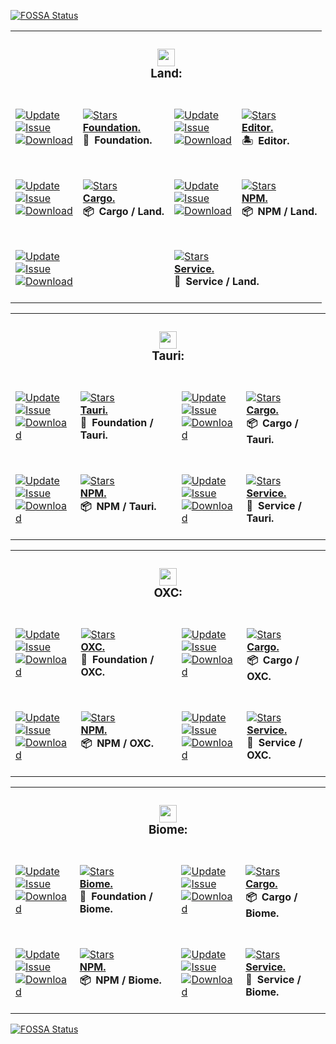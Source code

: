 <a href="https://app.fossa.com/projects/git%2Bgithub.com%2FCodeEditorLand%2FFoundation?ref=badge_small"><img alt="FOSSA Status" src="https://app.fossa.com/api/projects/git%2Bgithub.com%2FCodeEditorLand%2FFoundation.svg?type=small"></a><table><tr><td colspan=4><h3 align=center><picture><source media="(prefers-color-scheme: dark)" srcset=https://nikolahristov.tech/Dark/Image/GitHub/Land.svg><source media="(prefers-color-scheme: light)" srcset=https://nikolahristov.tech/Image/GitHub/Land.svg><img alt="" src=https://nikolahristov.tech/Image/GitHub/Land.svg width=28></picture><br>Land:<br></h3></td></tr><tr><td colspan=1 valign=top><br><a href=HTTPS://GitHub.Com/CodeEditorLand/Foundation target=_blank><picture><source media="(prefers-color-scheme: dark)" srcset="https://img.shields.io/github/last-commit/CodeEditorLand/Foundation?label=Update&color=black&labelColor=black&logoColor=white&logoWidth=0"><source media="(prefers-color-scheme: light)" srcset="https://img.shields.io/github/last-commit/CodeEditorLand/Foundation?label=Update&color=white&labelColor=white&logoColor=black&logoWidth=0"><img alt=Update src="https://img.shields.io/github/last-commit/CodeEditorLand/Foundation?label=Update&color=black&labelColor=black&logoColor=white&logoWidth=0" title=Update></picture></a><br><a href=HTTPS://GitHub.Com/CodeEditorLand/Foundation target=_blank><picture><source media="(prefers-color-scheme: dark)" srcset="https://img.shields.io/github/issues/CodeEditorLand/Foundation?label=Issue&color=black&labelColor=black&logoColor=white&logoWidth=0"><source media="(prefers-color-scheme: light)" srcset="https://img.shields.io/github/issues/CodeEditorLand/Foundation?label=Issue&color=white&labelColor=white&logoColor=black&logoWidth=0"><img alt=Issue src="https://img.shields.io/github/issues/CodeEditorLand/Foundation?label=Issue&color=black&labelColor=black&logoColor=white&logoWidth=0" title=Issue></picture></a><br><a href=HTTPS://GitHub.Com/CodeEditorLand/Foundation target=_blank><picture><source media="(prefers-color-scheme: dark)" srcset="https://img.shields.io/github/downloads/CodeEditorLand/Foundation/total?label=Download&color=black&labelColor=black&logoColor=white&logoWidth=0"><source media="(prefers-color-scheme: light)" srcset="https://img.shields.io/github/downloads/CodeEditorLand/Foundation/total?label=Download&color=white&labelColor=white&logoColor=black&logoWidth=0"><img alt=Download src="https://img.shields.io/github/downloads/CodeEditorLand/Foundation/total?label=Download&color=black&labelColor=black&logoColor=white&logoWidth=0" title=Download></picture></a><br><br></td><td colspan=1 valign=top><br><a href=https://github.com/CodeEditorLand/Foundation target=_blank><picture><source media="(prefers-color-scheme: dark)" srcset="https://img.shields.io/github/stars/CodeEditorLand/Foundation?label=stars&logo=github&color=black&labelColor=black&logoColor=white&logoWidth=0&logoColor=black"><source media="(prefers-color-scheme: light)" srcset="https://img.shields.io/github/stars/CodeEditorLand/Foundation?label=stars&logo=github&color=white&labelColor=white&logoColor=black&logoWidth=0&logoColor=black"><img alt=Stars src="https://img.shields.io/github/stars/CodeEditorLand/Foundation?label=stars&logo=github&color=black&labelColor=black&logoColor=white&logoWidth=0&logoColor=black"></picture></a><br><a href=https://github.com/CodeEditorLand/Foundation target=_blank><b>Foundation.</b></a><br><b>🌌 Foundation.<br/></b><br></td><td colspan=1 valign=top><br><a href=HTTPS://GitHub.Com/CodeEditorLand/Editor target=_blank><picture><source media="(prefers-color-scheme: dark)" srcset="https://img.shields.io/github/last-commit/CodeEditorLand/Editor?label=Update&color=black&labelColor=black&logoColor=white&logoWidth=0"><source media="(prefers-color-scheme: light)" srcset="https://img.shields.io/github/last-commit/CodeEditorLand/Editor?label=Update&color=white&labelColor=white&logoColor=black&logoWidth=0"><img alt=Update src="https://img.shields.io/github/last-commit/CodeEditorLand/Editor?label=Update&color=black&labelColor=black&logoColor=white&logoWidth=0" title=Update></picture></a><br><a href=HTTPS://GitHub.Com/CodeEditorLand/Editor target=_blank><picture><source media="(prefers-color-scheme: dark)" srcset="https://img.shields.io/github/issues/CodeEditorLand/Editor?label=Issue&color=black&labelColor=black&logoColor=white&logoWidth=0"><source media="(prefers-color-scheme: light)" srcset="https://img.shields.io/github/issues/CodeEditorLand/Editor?label=Issue&color=white&labelColor=white&logoColor=black&logoWidth=0"><img alt=Issue src="https://img.shields.io/github/issues/CodeEditorLand/Editor?label=Issue&color=black&labelColor=black&logoColor=white&logoWidth=0" title=Issue></picture></a><br><a href=HTTPS://GitHub.Com/CodeEditorLand/Editor target=_blank><picture><source media="(prefers-color-scheme: dark)" srcset="https://img.shields.io/github/downloads/CodeEditorLand/Editor/total?label=Download&color=black&labelColor=black&logoColor=white&logoWidth=0"><source media="(prefers-color-scheme: light)" srcset="https://img.shields.io/github/downloads/CodeEditorLand/Editor/total?label=Download&color=white&labelColor=white&logoColor=black&logoWidth=0"><img alt=Download src="https://img.shields.io/github/downloads/CodeEditorLand/Editor/total?label=Download&color=black&labelColor=black&logoColor=white&logoWidth=0" title=Download></picture></a><br><br></td><td colspan=1 valign=top><br><a href=https://github.com/CodeEditorLand/Editor target=_blank><picture><source media="(prefers-color-scheme: dark)" srcset="https://img.shields.io/github/stars/CodeEditorLand/Editor?label=stars&logo=github&color=black&labelColor=black&logoColor=white&logoWidth=0&logoColor=black"><source media="(prefers-color-scheme: light)" srcset="https://img.shields.io/github/stars/CodeEditorLand/Editor?label=stars&logo=github&color=white&labelColor=white&logoColor=black&logoWidth=0&logoColor=black"><img alt=Stars src="https://img.shields.io/github/stars/CodeEditorLand/Editor?label=stars&logo=github&color=black&labelColor=black&logoColor=white&logoWidth=0&logoColor=black"></picture></a><br><a href=https://github.com/CodeEditorLand/Editor target=_blank><b>Editor.</b></a><br><b>🏝️ Editor.<br/></b><br></td></tr><tr><td colspan=1 valign=top><br><a href=HTTPS://GitHub.Com/CodeEditorLand/FoundationLandCargo target=_blank><picture><source media="(prefers-color-scheme: dark)" srcset="https://img.shields.io/github/last-commit/CodeEditorLand/FoundationLandCargo?label=Update&color=black&labelColor=black&logoColor=white&logoWidth=0"><source media="(prefers-color-scheme: light)" srcset="https://img.shields.io/github/last-commit/CodeEditorLand/FoundationLandCargo?label=Update&color=white&labelColor=white&logoColor=black&logoWidth=0"><img alt=Update src="https://img.shields.io/github/last-commit/CodeEditorLand/FoundationLandCargo?label=Update&color=black&labelColor=black&logoColor=white&logoWidth=0" title=Update></picture></a><br><a href=HTTPS://GitHub.Com/CodeEditorLand/FoundationLandCargo target=_blank><picture><source media="(prefers-color-scheme: dark)" srcset="https://img.shields.io/github/issues/CodeEditorLand/FoundationLandCargo?label=Issue&color=black&labelColor=black&logoColor=white&logoWidth=0"><source media="(prefers-color-scheme: light)" srcset="https://img.shields.io/github/issues/CodeEditorLand/FoundationLandCargo?label=Issue&color=white&labelColor=white&logoColor=black&logoWidth=0"><img alt=Issue src="https://img.shields.io/github/issues/CodeEditorLand/FoundationLandCargo?label=Issue&color=black&labelColor=black&logoColor=white&logoWidth=0" title=Issue></picture></a><br><a href=HTTPS://GitHub.Com/CodeEditorLand/FoundationLandCargo target=_blank><picture><source media="(prefers-color-scheme: dark)" srcset="https://img.shields.io/github/downloads/CodeEditorLand/FoundationLandCargo/total?label=Download&color=black&labelColor=black&logoColor=white&logoWidth=0"><source media="(prefers-color-scheme: light)" srcset="https://img.shields.io/github/downloads/CodeEditorLand/FoundationLandCargo/total?label=Download&color=white&labelColor=white&logoColor=black&logoWidth=0"><img alt=Download src="https://img.shields.io/github/downloads/CodeEditorLand/FoundationLandCargo/total?label=Download&color=black&labelColor=black&logoColor=white&logoWidth=0" title=Download></picture></a><br><br></td><td colspan=1 valign=top><br><a href=https://github.com/CodeEditorLand/FoundationLandCargo target=_blank><picture><source media="(prefers-color-scheme: dark)" srcset="https://img.shields.io/github/stars/CodeEditorLand/FoundationLandCargo?label=stars&logo=github&color=black&labelColor=black&logoColor=white&logoWidth=0&logoColor=black"><source media="(prefers-color-scheme: light)" srcset="https://img.shields.io/github/stars/CodeEditorLand/FoundationLandCargo?label=stars&logo=github&color=white&labelColor=white&logoColor=black&logoWidth=0&logoColor=black"><img alt=Stars src="https://img.shields.io/github/stars/CodeEditorLand/FoundationLandCargo?label=stars&logo=github&color=black&labelColor=black&logoColor=white&logoWidth=0&logoColor=black"></picture></a><br><a href=https://github.com/CodeEditorLand/FoundationLandCargo target=_blank><b>Cargo.</b></a><br><b>📦 Cargo / Land.<br/></b><br></td><td colspan=1 valign=top><br><a href=HTTPS://GitHub.Com/CodeEditorLand/FoundationLandNPM target=_blank><picture><source media="(prefers-color-scheme: dark)" srcset="https://img.shields.io/github/last-commit/CodeEditorLand/FoundationLandNPM?label=Update&color=black&labelColor=black&logoColor=white&logoWidth=0"><source media="(prefers-color-scheme: light)" srcset="https://img.shields.io/github/last-commit/CodeEditorLand/FoundationLandNPM?label=Update&color=white&labelColor=white&logoColor=black&logoWidth=0"><img alt=Update src="https://img.shields.io/github/last-commit/CodeEditorLand/FoundationLandNPM?label=Update&color=black&labelColor=black&logoColor=white&logoWidth=0" title=Update></picture></a><br><a href=HTTPS://GitHub.Com/CodeEditorLand/FoundationLandNPM target=_blank><picture><source media="(prefers-color-scheme: dark)" srcset="https://img.shields.io/github/issues/CodeEditorLand/FoundationLandNPM?label=Issue&color=black&labelColor=black&logoColor=white&logoWidth=0"><source media="(prefers-color-scheme: light)" srcset="https://img.shields.io/github/issues/CodeEditorLand/FoundationLandNPM?label=Issue&color=white&labelColor=white&logoColor=black&logoWidth=0"><img alt=Issue src="https://img.shields.io/github/issues/CodeEditorLand/FoundationLandNPM?label=Issue&color=black&labelColor=black&logoColor=white&logoWidth=0" title=Issue></picture></a><br><a href=HTTPS://GitHub.Com/CodeEditorLand/FoundationLandNPM target=_blank><picture><source media="(prefers-color-scheme: dark)" srcset="https://img.shields.io/github/downloads/CodeEditorLand/FoundationLandNPM/total?label=Download&color=black&labelColor=black&logoColor=white&logoWidth=0"><source media="(prefers-color-scheme: light)" srcset="https://img.shields.io/github/downloads/CodeEditorLand/FoundationLandNPM/total?label=Download&color=white&labelColor=white&logoColor=black&logoWidth=0"><img alt=Download src="https://img.shields.io/github/downloads/CodeEditorLand/FoundationLandNPM/total?label=Download&color=black&labelColor=black&logoColor=white&logoWidth=0" title=Download></picture></a><br><br></td><td colspan=1 valign=top><br><a href=https://github.com/CodeEditorLand/FoundationLandNPM target=_blank><picture><source media="(prefers-color-scheme: dark)" srcset="https://img.shields.io/github/stars/CodeEditorLand/FoundationLandNPM?label=stars&logo=github&color=black&labelColor=black&logoColor=white&logoWidth=0&logoColor=black"><source media="(prefers-color-scheme: light)" srcset="https://img.shields.io/github/stars/CodeEditorLand/FoundationLandNPM?label=stars&logo=github&color=white&labelColor=white&logoColor=black&logoWidth=0&logoColor=black"><img alt=Stars src="https://img.shields.io/github/stars/CodeEditorLand/FoundationLandNPM?label=stars&logo=github&color=black&labelColor=black&logoColor=white&logoWidth=0&logoColor=black"></picture></a><br><a href=https://github.com/CodeEditorLand/FoundationLandNPM target=_blank><b>NPM.</b></a><br><b>📦 NPM / Land.<br/></b><br></td></tr><tr><td colspan=2 valign=top><br><a href=HTTPS://GitHub.Com/CodeEditorLand/FoundationLandService target=_blank><picture><source media="(prefers-color-scheme: dark)" srcset="https://img.shields.io/github/last-commit/CodeEditorLand/FoundationLandService?label=Update&color=black&labelColor=black&logoColor=white&logoWidth=0"><source media="(prefers-color-scheme: light)" srcset="https://img.shields.io/github/last-commit/CodeEditorLand/FoundationLandService?label=Update&color=white&labelColor=white&logoColor=black&logoWidth=0"><img alt=Update src="https://img.shields.io/github/last-commit/CodeEditorLand/FoundationLandService?label=Update&color=black&labelColor=black&logoColor=white&logoWidth=0" title=Update></picture></a><br><a href=HTTPS://GitHub.Com/CodeEditorLand/FoundationLandService target=_blank><picture><source media="(prefers-color-scheme: dark)" srcset="https://img.shields.io/github/issues/CodeEditorLand/FoundationLandService?label=Issue&color=black&labelColor=black&logoColor=white&logoWidth=0"><source media="(prefers-color-scheme: light)" srcset="https://img.shields.io/github/issues/CodeEditorLand/FoundationLandService?label=Issue&color=white&labelColor=white&logoColor=black&logoWidth=0"><img alt=Issue src="https://img.shields.io/github/issues/CodeEditorLand/FoundationLandService?label=Issue&color=black&labelColor=black&logoColor=white&logoWidth=0" title=Issue></picture></a><br><a href=HTTPS://GitHub.Com/CodeEditorLand/FoundationLandService target=_blank><picture><source media="(prefers-color-scheme: dark)" srcset="https://img.shields.io/github/downloads/CodeEditorLand/FoundationLandService/total?label=Download&color=black&labelColor=black&logoColor=white&logoWidth=0"><source media="(prefers-color-scheme: light)" srcset="https://img.shields.io/github/downloads/CodeEditorLand/FoundationLandService/total?label=Download&color=white&labelColor=white&logoColor=black&logoWidth=0"><img alt=Download src="https://img.shields.io/github/downloads/CodeEditorLand/FoundationLandService/total?label=Download&color=black&labelColor=black&logoColor=white&logoWidth=0" title=Download></picture></a><br><br></td><td colspan=2 valign=top><br><a href=https://github.com/CodeEditorLand/FoundationLandService target=_blank><picture><source media="(prefers-color-scheme: dark)" srcset="https://img.shields.io/github/stars/CodeEditorLand/FoundationLandService?label=stars&logo=github&color=black&labelColor=black&logoColor=white&logoWidth=0&logoColor=black"><source media="(prefers-color-scheme: light)" srcset="https://img.shields.io/github/stars/CodeEditorLand/FoundationLandService?label=stars&logo=github&color=white&labelColor=white&logoColor=black&logoWidth=0&logoColor=black"><img alt=Stars src="https://img.shields.io/github/stars/CodeEditorLand/FoundationLandService?label=stars&logo=github&color=black&labelColor=black&logoColor=white&logoWidth=0&logoColor=black"></picture></a><br><a href=https://github.com/CodeEditorLand/FoundationLandService target=_blank><b>Service.</b></a><br><b>🔩 Service / Land.<br/></b><br></td></tr></table><table><tr><td colspan=4><h3 align=center><picture><source media="(prefers-color-scheme: dark)" srcset=https://nikolahristov.tech/Glyph/Image/GitHub/Tauri.svg><source media="(prefers-color-scheme: light)" srcset=https://nikolahristov.tech/Glyph/Image/GitHub/Tauri.svg><img alt="" src=https://nikolahristov.tech/Glyph/Image/GitHub/Tauri.svg width=28></picture><br>Tauri:<br></h3></td></tr><tr><td colspan=1 valign=top><br><a href=HTTPS://GitHub.Com/CodeEditorLand/FoundationTauri target=_blank><picture><source media="(prefers-color-scheme: dark)" srcset="https://img.shields.io/github/last-commit/CodeEditorLand/FoundationTauri?label=Update&color=black&labelColor=black&logoColor=white&logoWidth=0"><source media="(prefers-color-scheme: light)" srcset="https://img.shields.io/github/last-commit/CodeEditorLand/FoundationTauri?label=Update&color=white&labelColor=white&logoColor=black&logoWidth=0"><img alt=Update src="https://img.shields.io/github/last-commit/CodeEditorLand/FoundationTauri?label=Update&color=black&labelColor=black&logoColor=white&logoWidth=0" title=Update></picture></a><br><a href=HTTPS://GitHub.Com/CodeEditorLand/FoundationTauri target=_blank><picture><source media="(prefers-color-scheme: dark)" srcset="https://img.shields.io/github/issues/CodeEditorLand/FoundationTauri?label=Issue&color=black&labelColor=black&logoColor=white&logoWidth=0"><source media="(prefers-color-scheme: light)" srcset="https://img.shields.io/github/issues/CodeEditorLand/FoundationTauri?label=Issue&color=white&labelColor=white&logoColor=black&logoWidth=0"><img alt=Issue src="https://img.shields.io/github/issues/CodeEditorLand/FoundationTauri?label=Issue&color=black&labelColor=black&logoColor=white&logoWidth=0" title=Issue></picture></a><br><a href=HTTPS://GitHub.Com/CodeEditorLand/FoundationTauri target=_blank><picture><source media="(prefers-color-scheme: dark)" srcset="https://img.shields.io/github/downloads/CodeEditorLand/FoundationTauri/total?label=Download&color=black&labelColor=black&logoColor=white&logoWidth=0"><source media="(prefers-color-scheme: light)" srcset="https://img.shields.io/github/downloads/CodeEditorLand/FoundationTauri/total?label=Download&color=white&labelColor=white&logoColor=black&logoWidth=0"><img alt=Download src="https://img.shields.io/github/downloads/CodeEditorLand/FoundationTauri/total?label=Download&color=black&labelColor=black&logoColor=white&logoWidth=0" title=Download></picture></a><br><br></td><td colspan=1 valign=top><br><a href=https://github.com/CodeEditorLand/FoundationTauri target=_blank><picture><source media="(prefers-color-scheme: dark)" srcset="https://img.shields.io/github/stars/CodeEditorLand/FoundationTauri?label=stars&logo=github&color=black&labelColor=black&logoColor=white&logoWidth=0&logoColor=black"><source media="(prefers-color-scheme: light)" srcset="https://img.shields.io/github/stars/CodeEditorLand/FoundationTauri?label=stars&logo=github&color=white&labelColor=white&logoColor=black&logoWidth=0&logoColor=black"><img alt=Stars src="https://img.shields.io/github/stars/CodeEditorLand/FoundationTauri?label=stars&logo=github&color=black&labelColor=black&logoColor=white&logoWidth=0&logoColor=black"></picture></a><br><a href=https://github.com/CodeEditorLand/FoundationTauri target=_blank><b>Tauri.</b></a><br><b>🌌 Foundation / Tauri.<br/></b><br></td><td colspan=1 valign=top><br><a href=HTTPS://GitHub.Com/CodeEditorLand/FoundationTauriCargo target=_blank><picture><source media="(prefers-color-scheme: dark)" srcset="https://img.shields.io/github/last-commit/CodeEditorLand/FoundationTauriCargo?label=Update&color=black&labelColor=black&logoColor=white&logoWidth=0"><source media="(prefers-color-scheme: light)" srcset="https://img.shields.io/github/last-commit/CodeEditorLand/FoundationTauriCargo?label=Update&color=white&labelColor=white&logoColor=black&logoWidth=0"><img alt=Update src="https://img.shields.io/github/last-commit/CodeEditorLand/FoundationTauriCargo?label=Update&color=black&labelColor=black&logoColor=white&logoWidth=0" title=Update></picture></a><br><a href=HTTPS://GitHub.Com/CodeEditorLand/FoundationTauriCargo target=_blank><picture><source media="(prefers-color-scheme: dark)" srcset="https://img.shields.io/github/issues/CodeEditorLand/FoundationTauriCargo?label=Issue&color=black&labelColor=black&logoColor=white&logoWidth=0"><source media="(prefers-color-scheme: light)" srcset="https://img.shields.io/github/issues/CodeEditorLand/FoundationTauriCargo?label=Issue&color=white&labelColor=white&logoColor=black&logoWidth=0"><img alt=Issue src="https://img.shields.io/github/issues/CodeEditorLand/FoundationTauriCargo?label=Issue&color=black&labelColor=black&logoColor=white&logoWidth=0" title=Issue></picture></a><br><a href=HTTPS://GitHub.Com/CodeEditorLand/FoundationTauriCargo target=_blank><picture><source media="(prefers-color-scheme: dark)" srcset="https://img.shields.io/github/downloads/CodeEditorLand/FoundationTauriCargo/total?label=Download&color=black&labelColor=black&logoColor=white&logoWidth=0"><source media="(prefers-color-scheme: light)" srcset="https://img.shields.io/github/downloads/CodeEditorLand/FoundationTauriCargo/total?label=Download&color=white&labelColor=white&logoColor=black&logoWidth=0"><img alt=Download src="https://img.shields.io/github/downloads/CodeEditorLand/FoundationTauriCargo/total?label=Download&color=black&labelColor=black&logoColor=white&logoWidth=0" title=Download></picture></a><br><br></td><td colspan=1 valign=top><br><a href=https://github.com/CodeEditorLand/FoundationTauriCargo target=_blank><picture><source media="(prefers-color-scheme: dark)" srcset="https://img.shields.io/github/stars/CodeEditorLand/FoundationTauriCargo?label=stars&logo=github&color=black&labelColor=black&logoColor=white&logoWidth=0&logoColor=black"><source media="(prefers-color-scheme: light)" srcset="https://img.shields.io/github/stars/CodeEditorLand/FoundationTauriCargo?label=stars&logo=github&color=white&labelColor=white&logoColor=black&logoWidth=0&logoColor=black"><img alt=Stars src="https://img.shields.io/github/stars/CodeEditorLand/FoundationTauriCargo?label=stars&logo=github&color=black&labelColor=black&logoColor=white&logoWidth=0&logoColor=black"></picture></a><br><a href=https://github.com/CodeEditorLand/FoundationTauriCargo target=_blank><b>Cargo.</b></a><br><b>📦 Cargo / Tauri.<br/></b><br></td></tr><tr><td colspan=1 valign=top><br><a href=HTTPS://GitHub.Com/CodeEditorLand/FoundationTauriNPM target=_blank><picture><source media="(prefers-color-scheme: dark)" srcset="https://img.shields.io/github/last-commit/CodeEditorLand/FoundationTauriNPM?label=Update&color=black&labelColor=black&logoColor=white&logoWidth=0"><source media="(prefers-color-scheme: light)" srcset="https://img.shields.io/github/last-commit/CodeEditorLand/FoundationTauriNPM?label=Update&color=white&labelColor=white&logoColor=black&logoWidth=0"><img alt=Update src="https://img.shields.io/github/last-commit/CodeEditorLand/FoundationTauriNPM?label=Update&color=black&labelColor=black&logoColor=white&logoWidth=0" title=Update></picture></a><br><a href=HTTPS://GitHub.Com/CodeEditorLand/FoundationTauriNPM target=_blank><picture><source media="(prefers-color-scheme: dark)" srcset="https://img.shields.io/github/issues/CodeEditorLand/FoundationTauriNPM?label=Issue&color=black&labelColor=black&logoColor=white&logoWidth=0"><source media="(prefers-color-scheme: light)" srcset="https://img.shields.io/github/issues/CodeEditorLand/FoundationTauriNPM?label=Issue&color=white&labelColor=white&logoColor=black&logoWidth=0"><img alt=Issue src="https://img.shields.io/github/issues/CodeEditorLand/FoundationTauriNPM?label=Issue&color=black&labelColor=black&logoColor=white&logoWidth=0" title=Issue></picture></a><br><a href=HTTPS://GitHub.Com/CodeEditorLand/FoundationTauriNPM target=_blank><picture><source media="(prefers-color-scheme: dark)" srcset="https://img.shields.io/github/downloads/CodeEditorLand/FoundationTauriNPM/total?label=Download&color=black&labelColor=black&logoColor=white&logoWidth=0"><source media="(prefers-color-scheme: light)" srcset="https://img.shields.io/github/downloads/CodeEditorLand/FoundationTauriNPM/total?label=Download&color=white&labelColor=white&logoColor=black&logoWidth=0"><img alt=Download src="https://img.shields.io/github/downloads/CodeEditorLand/FoundationTauriNPM/total?label=Download&color=black&labelColor=black&logoColor=white&logoWidth=0" title=Download></picture></a><br><br></td><td colspan=1 valign=top><br><a href=https://github.com/CodeEditorLand/FoundationTauriNPM target=_blank><picture><source media="(prefers-color-scheme: dark)" srcset="https://img.shields.io/github/stars/CodeEditorLand/FoundationTauriNPM?label=stars&logo=github&color=black&labelColor=black&logoColor=white&logoWidth=0&logoColor=black"><source media="(prefers-color-scheme: light)" srcset="https://img.shields.io/github/stars/CodeEditorLand/FoundationTauriNPM?label=stars&logo=github&color=white&labelColor=white&logoColor=black&logoWidth=0&logoColor=black"><img alt=Stars src="https://img.shields.io/github/stars/CodeEditorLand/FoundationTauriNPM?label=stars&logo=github&color=black&labelColor=black&logoColor=white&logoWidth=0&logoColor=black"></picture></a><br><a href=https://github.com/CodeEditorLand/FoundationTauriNPM target=_blank><b>NPM.</b></a><br><b>📦 NPM / Tauri.<br/></b><br></td><td colspan=1 valign=top><br><a href=HTTPS://GitHub.Com/CodeEditorLand/FoundationTauriService target=_blank><picture><source media="(prefers-color-scheme: dark)" srcset="https://img.shields.io/github/last-commit/CodeEditorLand/FoundationTauriService?label=Update&color=black&labelColor=black&logoColor=white&logoWidth=0"><source media="(prefers-color-scheme: light)" srcset="https://img.shields.io/github/last-commit/CodeEditorLand/FoundationTauriService?label=Update&color=white&labelColor=white&logoColor=black&logoWidth=0"><img alt=Update src="https://img.shields.io/github/last-commit/CodeEditorLand/FoundationTauriService?label=Update&color=black&labelColor=black&logoColor=white&logoWidth=0" title=Update></picture></a><br><a href=HTTPS://GitHub.Com/CodeEditorLand/FoundationTauriService target=_blank><picture><source media="(prefers-color-scheme: dark)" srcset="https://img.shields.io/github/issues/CodeEditorLand/FoundationTauriService?label=Issue&color=black&labelColor=black&logoColor=white&logoWidth=0"><source media="(prefers-color-scheme: light)" srcset="https://img.shields.io/github/issues/CodeEditorLand/FoundationTauriService?label=Issue&color=white&labelColor=white&logoColor=black&logoWidth=0"><img alt=Issue src="https://img.shields.io/github/issues/CodeEditorLand/FoundationTauriService?label=Issue&color=black&labelColor=black&logoColor=white&logoWidth=0" title=Issue></picture></a><br><a href=HTTPS://GitHub.Com/CodeEditorLand/FoundationTauriService target=_blank><picture><source media="(prefers-color-scheme: dark)" srcset="https://img.shields.io/github/downloads/CodeEditorLand/FoundationTauriService/total?label=Download&color=black&labelColor=black&logoColor=white&logoWidth=0"><source media="(prefers-color-scheme: light)" srcset="https://img.shields.io/github/downloads/CodeEditorLand/FoundationTauriService/total?label=Download&color=white&labelColor=white&logoColor=black&logoWidth=0"><img alt=Download src="https://img.shields.io/github/downloads/CodeEditorLand/FoundationTauriService/total?label=Download&color=black&labelColor=black&logoColor=white&logoWidth=0" title=Download></picture></a><br><br></td><td colspan=1 valign=top><br><a href=https://github.com/CodeEditorLand/FoundationTauriService target=_blank><picture><source media="(prefers-color-scheme: dark)" srcset="https://img.shields.io/github/stars/CodeEditorLand/FoundationTauriService?label=stars&logo=github&color=black&labelColor=black&logoColor=white&logoWidth=0&logoColor=black"><source media="(prefers-color-scheme: light)" srcset="https://img.shields.io/github/stars/CodeEditorLand/FoundationTauriService?label=stars&logo=github&color=white&labelColor=white&logoColor=black&logoWidth=0&logoColor=black"><img alt=Stars src="https://img.shields.io/github/stars/CodeEditorLand/FoundationTauriService?label=stars&logo=github&color=black&labelColor=black&logoColor=white&logoWidth=0&logoColor=black"></picture></a><br><a href=https://github.com/CodeEditorLand/FoundationTauriService target=_blank><b>Service.</b></a><br><b>🔩 Service / Tauri.<br/></b><br></td></tr></table><table><tr><td colspan=4><h3 align=center><picture><source media="(prefers-color-scheme: dark)" srcset=https://nikolahristov.tech/Image/GitHub/OXC.png><source media="(prefers-color-scheme: light)" srcset=https://nikolahristov.tech/Image/GitHub/OXC.png><img alt="" src=https://nikolahristov.tech/Image/GitHub/OXC.png width=28></picture><br>OXC:<br></h3></td></tr><tr><td colspan=1 valign=top><br><a href=HTTPS://GitHub.Com/CodeEditorLand/FoundationOXC target=_blank><picture><source media="(prefers-color-scheme: dark)" srcset="https://img.shields.io/github/last-commit/CodeEditorLand/FoundationOXC?label=Update&color=black&labelColor=black&logoColor=white&logoWidth=0"><source media="(prefers-color-scheme: light)" srcset="https://img.shields.io/github/last-commit/CodeEditorLand/FoundationOXC?label=Update&color=white&labelColor=white&logoColor=black&logoWidth=0"><img alt=Update src="https://img.shields.io/github/last-commit/CodeEditorLand/FoundationOXC?label=Update&color=black&labelColor=black&logoColor=white&logoWidth=0" title=Update></picture></a><br><a href=HTTPS://GitHub.Com/CodeEditorLand/FoundationOXC target=_blank><picture><source media="(prefers-color-scheme: dark)" srcset="https://img.shields.io/github/issues/CodeEditorLand/FoundationOXC?label=Issue&color=black&labelColor=black&logoColor=white&logoWidth=0"><source media="(prefers-color-scheme: light)" srcset="https://img.shields.io/github/issues/CodeEditorLand/FoundationOXC?label=Issue&color=white&labelColor=white&logoColor=black&logoWidth=0"><img alt=Issue src="https://img.shields.io/github/issues/CodeEditorLand/FoundationOXC?label=Issue&color=black&labelColor=black&logoColor=white&logoWidth=0" title=Issue></picture></a><br><a href=HTTPS://GitHub.Com/CodeEditorLand/FoundationOXC target=_blank><picture><source media="(prefers-color-scheme: dark)" srcset="https://img.shields.io/github/downloads/CodeEditorLand/FoundationOXC/total?label=Download&color=black&labelColor=black&logoColor=white&logoWidth=0"><source media="(prefers-color-scheme: light)" srcset="https://img.shields.io/github/downloads/CodeEditorLand/FoundationOXC/total?label=Download&color=white&labelColor=white&logoColor=black&logoWidth=0"><img alt=Download src="https://img.shields.io/github/downloads/CodeEditorLand/FoundationOXC/total?label=Download&color=black&labelColor=black&logoColor=white&logoWidth=0" title=Download></picture></a><br><br></td><td colspan=1 valign=top><br><a href=https://github.com/CodeEditorLand/FoundationOXC target=_blank><picture><source media="(prefers-color-scheme: dark)" srcset="https://img.shields.io/github/stars/CodeEditorLand/FoundationOXC?label=stars&logo=github&color=black&labelColor=black&logoColor=white&logoWidth=0&logoColor=black"><source media="(prefers-color-scheme: light)" srcset="https://img.shields.io/github/stars/CodeEditorLand/FoundationOXC?label=stars&logo=github&color=white&labelColor=white&logoColor=black&logoWidth=0&logoColor=black"><img alt=Stars src="https://img.shields.io/github/stars/CodeEditorLand/FoundationOXC?label=stars&logo=github&color=black&labelColor=black&logoColor=white&logoWidth=0&logoColor=black"></picture></a><br><a href=https://github.com/CodeEditorLand/FoundationOXC target=_blank><b>OXC.</b></a><br><b>🌌 Foundation / OXC.<br/></b><br></td><td colspan=1 valign=top><br><a href=HTTPS://GitHub.Com/CodeEditorLand/FoundationOXCCargo target=_blank><picture><source media="(prefers-color-scheme: dark)" srcset="https://img.shields.io/github/last-commit/CodeEditorLand/FoundationOXCCargo?label=Update&color=black&labelColor=black&logoColor=white&logoWidth=0"><source media="(prefers-color-scheme: light)" srcset="https://img.shields.io/github/last-commit/CodeEditorLand/FoundationOXCCargo?label=Update&color=white&labelColor=white&logoColor=black&logoWidth=0"><img alt=Update src="https://img.shields.io/github/last-commit/CodeEditorLand/FoundationOXCCargo?label=Update&color=black&labelColor=black&logoColor=white&logoWidth=0" title=Update></picture></a><br><a href=HTTPS://GitHub.Com/CodeEditorLand/FoundationOXCCargo target=_blank><picture><source media="(prefers-color-scheme: dark)" srcset="https://img.shields.io/github/issues/CodeEditorLand/FoundationOXCCargo?label=Issue&color=black&labelColor=black&logoColor=white&logoWidth=0"><source media="(prefers-color-scheme: light)" srcset="https://img.shields.io/github/issues/CodeEditorLand/FoundationOXCCargo?label=Issue&color=white&labelColor=white&logoColor=black&logoWidth=0"><img alt=Issue src="https://img.shields.io/github/issues/CodeEditorLand/FoundationOXCCargo?label=Issue&color=black&labelColor=black&logoColor=white&logoWidth=0" title=Issue></picture></a><br><a href=HTTPS://GitHub.Com/CodeEditorLand/FoundationOXCCargo target=_blank><picture><source media="(prefers-color-scheme: dark)" srcset="https://img.shields.io/github/downloads/CodeEditorLand/FoundationOXCCargo/total?label=Download&color=black&labelColor=black&logoColor=white&logoWidth=0"><source media="(prefers-color-scheme: light)" srcset="https://img.shields.io/github/downloads/CodeEditorLand/FoundationOXCCargo/total?label=Download&color=white&labelColor=white&logoColor=black&logoWidth=0"><img alt=Download src="https://img.shields.io/github/downloads/CodeEditorLand/FoundationOXCCargo/total?label=Download&color=black&labelColor=black&logoColor=white&logoWidth=0" title=Download></picture></a><br><br></td><td colspan=1 valign=top><br><a href=https://github.com/CodeEditorLand/FoundationOXCCargo target=_blank><picture><source media="(prefers-color-scheme: dark)" srcset="https://img.shields.io/github/stars/CodeEditorLand/FoundationOXCCargo?label=stars&logo=github&color=black&labelColor=black&logoColor=white&logoWidth=0&logoColor=black"><source media="(prefers-color-scheme: light)" srcset="https://img.shields.io/github/stars/CodeEditorLand/FoundationOXCCargo?label=stars&logo=github&color=white&labelColor=white&logoColor=black&logoWidth=0&logoColor=black"><img alt=Stars src="https://img.shields.io/github/stars/CodeEditorLand/FoundationOXCCargo?label=stars&logo=github&color=black&labelColor=black&logoColor=white&logoWidth=0&logoColor=black"></picture></a><br><a href=https://github.com/CodeEditorLand/FoundationOXCCargo target=_blank><b>Cargo.</b></a><br><b>📦 Cargo / OXC.<br/></b><br></td></tr><tr><td colspan=1 valign=top><br><a href=HTTPS://GitHub.Com/CodeEditorLand/FoundationOXCNPM target=_blank><picture><source media="(prefers-color-scheme: dark)" srcset="https://img.shields.io/github/last-commit/CodeEditorLand/FoundationOXCNPM?label=Update&color=black&labelColor=black&logoColor=white&logoWidth=0"><source media="(prefers-color-scheme: light)" srcset="https://img.shields.io/github/last-commit/CodeEditorLand/FoundationOXCNPM?label=Update&color=white&labelColor=white&logoColor=black&logoWidth=0"><img alt=Update src="https://img.shields.io/github/last-commit/CodeEditorLand/FoundationOXCNPM?label=Update&color=black&labelColor=black&logoColor=white&logoWidth=0" title=Update></picture></a><br><a href=HTTPS://GitHub.Com/CodeEditorLand/FoundationOXCNPM target=_blank><picture><source media="(prefers-color-scheme: dark)" srcset="https://img.shields.io/github/issues/CodeEditorLand/FoundationOXCNPM?label=Issue&color=black&labelColor=black&logoColor=white&logoWidth=0"><source media="(prefers-color-scheme: light)" srcset="https://img.shields.io/github/issues/CodeEditorLand/FoundationOXCNPM?label=Issue&color=white&labelColor=white&logoColor=black&logoWidth=0"><img alt=Issue src="https://img.shields.io/github/issues/CodeEditorLand/FoundationOXCNPM?label=Issue&color=black&labelColor=black&logoColor=white&logoWidth=0" title=Issue></picture></a><br><a href=HTTPS://GitHub.Com/CodeEditorLand/FoundationOXCNPM target=_blank><picture><source media="(prefers-color-scheme: dark)" srcset="https://img.shields.io/github/downloads/CodeEditorLand/FoundationOXCNPM/total?label=Download&color=black&labelColor=black&logoColor=white&logoWidth=0"><source media="(prefers-color-scheme: light)" srcset="https://img.shields.io/github/downloads/CodeEditorLand/FoundationOXCNPM/total?label=Download&color=white&labelColor=white&logoColor=black&logoWidth=0"><img alt=Download src="https://img.shields.io/github/downloads/CodeEditorLand/FoundationOXCNPM/total?label=Download&color=black&labelColor=black&logoColor=white&logoWidth=0" title=Download></picture></a><br><br></td><td colspan=1 valign=top><br><a href=https://github.com/CodeEditorLand/FoundationOXCNPM target=_blank><picture><source media="(prefers-color-scheme: dark)" srcset="https://img.shields.io/github/stars/CodeEditorLand/FoundationOXCNPM?label=stars&logo=github&color=black&labelColor=black&logoColor=white&logoWidth=0&logoColor=black"><source media="(prefers-color-scheme: light)" srcset="https://img.shields.io/github/stars/CodeEditorLand/FoundationOXCNPM?label=stars&logo=github&color=white&labelColor=white&logoColor=black&logoWidth=0&logoColor=black"><img alt=Stars src="https://img.shields.io/github/stars/CodeEditorLand/FoundationOXCNPM?label=stars&logo=github&color=black&labelColor=black&logoColor=white&logoWidth=0&logoColor=black"></picture></a><br><a href=https://github.com/CodeEditorLand/FoundationOXCNPM target=_blank><b>NPM.</b></a><br><b>📦 NPM / OXC.<br/></b><br></td><td colspan=1 valign=top><br><a href=HTTPS://GitHub.Com/CodeEditorLand/FoundationOXCService target=_blank><picture><source media="(prefers-color-scheme: dark)" srcset="https://img.shields.io/github/last-commit/CodeEditorLand/FoundationOXCService?label=Update&color=black&labelColor=black&logoColor=white&logoWidth=0"><source media="(prefers-color-scheme: light)" srcset="https://img.shields.io/github/last-commit/CodeEditorLand/FoundationOXCService?label=Update&color=white&labelColor=white&logoColor=black&logoWidth=0"><img alt=Update src="https://img.shields.io/github/last-commit/CodeEditorLand/FoundationOXCService?label=Update&color=black&labelColor=black&logoColor=white&logoWidth=0" title=Update></picture></a><br><a href=HTTPS://GitHub.Com/CodeEditorLand/FoundationOXCService target=_blank><picture><source media="(prefers-color-scheme: dark)" srcset="https://img.shields.io/github/issues/CodeEditorLand/FoundationOXCService?label=Issue&color=black&labelColor=black&logoColor=white&logoWidth=0"><source media="(prefers-color-scheme: light)" srcset="https://img.shields.io/github/issues/CodeEditorLand/FoundationOXCService?label=Issue&color=white&labelColor=white&logoColor=black&logoWidth=0"><img alt=Issue src="https://img.shields.io/github/issues/CodeEditorLand/FoundationOXCService?label=Issue&color=black&labelColor=black&logoColor=white&logoWidth=0" title=Issue></picture></a><br><a href=HTTPS://GitHub.Com/CodeEditorLand/FoundationOXCService target=_blank><picture><source media="(prefers-color-scheme: dark)" srcset="https://img.shields.io/github/downloads/CodeEditorLand/FoundationOXCService/total?label=Download&color=black&labelColor=black&logoColor=white&logoWidth=0"><source media="(prefers-color-scheme: light)" srcset="https://img.shields.io/github/downloads/CodeEditorLand/FoundationOXCService/total?label=Download&color=white&labelColor=white&logoColor=black&logoWidth=0"><img alt=Download src="https://img.shields.io/github/downloads/CodeEditorLand/FoundationOXCService/total?label=Download&color=black&labelColor=black&logoColor=white&logoWidth=0" title=Download></picture></a><br><br></td><td colspan=1 valign=top><br><a href=https://github.com/CodeEditorLand/FoundationOXCService target=_blank><picture><source media="(prefers-color-scheme: dark)" srcset="https://img.shields.io/github/stars/CodeEditorLand/FoundationOXCService?label=stars&logo=github&color=black&labelColor=black&logoColor=white&logoWidth=0&logoColor=black"><source media="(prefers-color-scheme: light)" srcset="https://img.shields.io/github/stars/CodeEditorLand/FoundationOXCService?label=stars&logo=github&color=white&labelColor=white&logoColor=black&logoWidth=0&logoColor=black"><img alt=Stars src="https://img.shields.io/github/stars/CodeEditorLand/FoundationOXCService?label=stars&logo=github&color=black&labelColor=black&logoColor=white&logoWidth=0&logoColor=black"></picture></a><br><a href=https://github.com/CodeEditorLand/FoundationOXCService target=_blank><b>Service.</b></a><br><b>🔩 Service / OXC.<br/></b><br></td></tr></table><table><tr><td colspan=4><h3 align=center><picture><source media="(prefers-color-scheme: dark)" srcset=https://nikolahristov.tech/Image/GitHub/Biome.svg><source media="(prefers-color-scheme: light)" srcset=https://nikolahristov.tech/Image/GitHub/Biome.svg><img alt="" src=https://nikolahristov.tech/Image/GitHub/Biome.svg width=28></picture><br>Biome:<br></h3></td></tr><tr><td colspan=1 valign=top><br><a href=HTTPS://GitHub.Com/CodeEditorLand/FoundationBiome target=_blank><picture><source media="(prefers-color-scheme: dark)" srcset="https://img.shields.io/github/last-commit/CodeEditorLand/FoundationBiome?label=Update&color=black&labelColor=black&logoColor=white&logoWidth=0"><source media="(prefers-color-scheme: light)" srcset="https://img.shields.io/github/last-commit/CodeEditorLand/FoundationBiome?label=Update&color=white&labelColor=white&logoColor=black&logoWidth=0"><img alt=Update src="https://img.shields.io/github/last-commit/CodeEditorLand/FoundationBiome?label=Update&color=black&labelColor=black&logoColor=white&logoWidth=0" title=Update></picture></a><br><a href=HTTPS://GitHub.Com/CodeEditorLand/FoundationBiome target=_blank><picture><source media="(prefers-color-scheme: dark)" srcset="https://img.shields.io/github/issues/CodeEditorLand/FoundationBiome?label=Issue&color=black&labelColor=black&logoColor=white&logoWidth=0"><source media="(prefers-color-scheme: light)" srcset="https://img.shields.io/github/issues/CodeEditorLand/FoundationBiome?label=Issue&color=white&labelColor=white&logoColor=black&logoWidth=0"><img alt=Issue src="https://img.shields.io/github/issues/CodeEditorLand/FoundationBiome?label=Issue&color=black&labelColor=black&logoColor=white&logoWidth=0" title=Issue></picture></a><br><a href=HTTPS://GitHub.Com/CodeEditorLand/FoundationBiome target=_blank><picture><source media="(prefers-color-scheme: dark)" srcset="https://img.shields.io/github/downloads/CodeEditorLand/FoundationBiome/total?label=Download&color=black&labelColor=black&logoColor=white&logoWidth=0"><source media="(prefers-color-scheme: light)" srcset="https://img.shields.io/github/downloads/CodeEditorLand/FoundationBiome/total?label=Download&color=white&labelColor=white&logoColor=black&logoWidth=0"><img alt=Download src="https://img.shields.io/github/downloads/CodeEditorLand/FoundationBiome/total?label=Download&color=black&labelColor=black&logoColor=white&logoWidth=0" title=Download></picture></a><br><br></td><td colspan=1 valign=top><br><a href=https://github.com/CodeEditorLand/FoundationBiome target=_blank><picture><source media="(prefers-color-scheme: dark)" srcset="https://img.shields.io/github/stars/CodeEditorLand/FoundationBiome?label=stars&logo=github&color=black&labelColor=black&logoColor=white&logoWidth=0&logoColor=black"><source media="(prefers-color-scheme: light)" srcset="https://img.shields.io/github/stars/CodeEditorLand/FoundationBiome?label=stars&logo=github&color=white&labelColor=white&logoColor=black&logoWidth=0&logoColor=black"><img alt=Stars src="https://img.shields.io/github/stars/CodeEditorLand/FoundationBiome?label=stars&logo=github&color=black&labelColor=black&logoColor=white&logoWidth=0&logoColor=black"></picture></a><br><a href=https://github.com/CodeEditorLand/FoundationBiome target=_blank><b>Biome.</b></a><br><b>🌌 Foundation / Biome.<br/></b><br></td><td colspan=1 valign=top><br><a href=HTTPS://GitHub.Com/CodeEditorLand/FoundationBiomeCargo target=_blank><picture><source media="(prefers-color-scheme: dark)" srcset="https://img.shields.io/github/last-commit/CodeEditorLand/FoundationBiomeCargo?label=Update&color=black&labelColor=black&logoColor=white&logoWidth=0"><source media="(prefers-color-scheme: light)" srcset="https://img.shields.io/github/last-commit/CodeEditorLand/FoundationBiomeCargo?label=Update&color=white&labelColor=white&logoColor=black&logoWidth=0"><img alt=Update src="https://img.shields.io/github/last-commit/CodeEditorLand/FoundationBiomeCargo?label=Update&color=black&labelColor=black&logoColor=white&logoWidth=0" title=Update></picture></a><br><a href=HTTPS://GitHub.Com/CodeEditorLand/FoundationBiomeCargo target=_blank><picture><source media="(prefers-color-scheme: dark)" srcset="https://img.shields.io/github/issues/CodeEditorLand/FoundationBiomeCargo?label=Issue&color=black&labelColor=black&logoColor=white&logoWidth=0"><source media="(prefers-color-scheme: light)" srcset="https://img.shields.io/github/issues/CodeEditorLand/FoundationBiomeCargo?label=Issue&color=white&labelColor=white&logoColor=black&logoWidth=0"><img alt=Issue src="https://img.shields.io/github/issues/CodeEditorLand/FoundationBiomeCargo?label=Issue&color=black&labelColor=black&logoColor=white&logoWidth=0" title=Issue></picture></a><br><a href=HTTPS://GitHub.Com/CodeEditorLand/FoundationBiomeCargo target=_blank><picture><source media="(prefers-color-scheme: dark)" srcset="https://img.shields.io/github/downloads/CodeEditorLand/FoundationBiomeCargo/total?label=Download&color=black&labelColor=black&logoColor=white&logoWidth=0"><source media="(prefers-color-scheme: light)" srcset="https://img.shields.io/github/downloads/CodeEditorLand/FoundationBiomeCargo/total?label=Download&color=white&labelColor=white&logoColor=black&logoWidth=0"><img alt=Download src="https://img.shields.io/github/downloads/CodeEditorLand/FoundationBiomeCargo/total?label=Download&color=black&labelColor=black&logoColor=white&logoWidth=0" title=Download></picture></a><br><br></td><td colspan=1 valign=top><br><a href=https://github.com/CodeEditorLand/FoundationBiomeCargo target=_blank><picture><source media="(prefers-color-scheme: dark)" srcset="https://img.shields.io/github/stars/CodeEditorLand/FoundationBiomeCargo?label=stars&logo=github&color=black&labelColor=black&logoColor=white&logoWidth=0&logoColor=black"><source media="(prefers-color-scheme: light)" srcset="https://img.shields.io/github/stars/CodeEditorLand/FoundationBiomeCargo?label=stars&logo=github&color=white&labelColor=white&logoColor=black&logoWidth=0&logoColor=black"><img alt=Stars src="https://img.shields.io/github/stars/CodeEditorLand/FoundationBiomeCargo?label=stars&logo=github&color=black&labelColor=black&logoColor=white&logoWidth=0&logoColor=black"></picture></a><br><a href=https://github.com/CodeEditorLand/FoundationBiomeCargo target=_blank><b>Cargo.</b></a><br><b>📦 Cargo / Biome.<br/></b><br></td></tr><tr><td colspan=1 valign=top><br><a href=HTTPS://GitHub.Com/CodeEditorLand/FoundationBiomeNPM target=_blank><picture><source media="(prefers-color-scheme: dark)" srcset="https://img.shields.io/github/last-commit/CodeEditorLand/FoundationBiomeNPM?label=Update&color=black&labelColor=black&logoColor=white&logoWidth=0"><source media="(prefers-color-scheme: light)" srcset="https://img.shields.io/github/last-commit/CodeEditorLand/FoundationBiomeNPM?label=Update&color=white&labelColor=white&logoColor=black&logoWidth=0"><img alt=Update src="https://img.shields.io/github/last-commit/CodeEditorLand/FoundationBiomeNPM?label=Update&color=black&labelColor=black&logoColor=white&logoWidth=0" title=Update></picture></a><br><a href=HTTPS://GitHub.Com/CodeEditorLand/FoundationBiomeNPM target=_blank><picture><source media="(prefers-color-scheme: dark)" srcset="https://img.shields.io/github/issues/CodeEditorLand/FoundationBiomeNPM?label=Issue&color=black&labelColor=black&logoColor=white&logoWidth=0"><source media="(prefers-color-scheme: light)" srcset="https://img.shields.io/github/issues/CodeEditorLand/FoundationBiomeNPM?label=Issue&color=white&labelColor=white&logoColor=black&logoWidth=0"><img alt=Issue src="https://img.shields.io/github/issues/CodeEditorLand/FoundationBiomeNPM?label=Issue&color=black&labelColor=black&logoColor=white&logoWidth=0" title=Issue></picture></a><br><a href=HTTPS://GitHub.Com/CodeEditorLand/FoundationBiomeNPM target=_blank><picture><source media="(prefers-color-scheme: dark)" srcset="https://img.shields.io/github/downloads/CodeEditorLand/FoundationBiomeNPM/total?label=Download&color=black&labelColor=black&logoColor=white&logoWidth=0"><source media="(prefers-color-scheme: light)" srcset="https://img.shields.io/github/downloads/CodeEditorLand/FoundationBiomeNPM/total?label=Download&color=white&labelColor=white&logoColor=black&logoWidth=0"><img alt=Download src="https://img.shields.io/github/downloads/CodeEditorLand/FoundationBiomeNPM/total?label=Download&color=black&labelColor=black&logoColor=white&logoWidth=0" title=Download></picture></a><br><br></td><td colspan=1 valign=top><br><a href=https://github.com/CodeEditorLand/FoundationBiomeNPM target=_blank><picture><source media="(prefers-color-scheme: dark)" srcset="https://img.shields.io/github/stars/CodeEditorLand/FoundationBiomeNPM?label=stars&logo=github&color=black&labelColor=black&logoColor=white&logoWidth=0&logoColor=black"><source media="(prefers-color-scheme: light)" srcset="https://img.shields.io/github/stars/CodeEditorLand/FoundationBiomeNPM?label=stars&logo=github&color=white&labelColor=white&logoColor=black&logoWidth=0&logoColor=black"><img alt=Stars src="https://img.shields.io/github/stars/CodeEditorLand/FoundationBiomeNPM?label=stars&logo=github&color=black&labelColor=black&logoColor=white&logoWidth=0&logoColor=black"></picture></a><br><a href=https://github.com/CodeEditorLand/FoundationBiomeNPM target=_blank><b>NPM.</b></a><br><b>📦 NPM / Biome.<br/></b><br></td><td colspan=1 valign=top><br><a href=HTTPS://GitHub.Com/CodeEditorLand/FoundationBiomeService target=_blank><picture><source media="(prefers-color-scheme: dark)" srcset="https://img.shields.io/github/last-commit/CodeEditorLand/FoundationBiomeService?label=Update&color=black&labelColor=black&logoColor=white&logoWidth=0"><source media="(prefers-color-scheme: light)" srcset="https://img.shields.io/github/last-commit/CodeEditorLand/FoundationBiomeService?label=Update&color=white&labelColor=white&logoColor=black&logoWidth=0"><img alt=Update src="https://img.shields.io/github/last-commit/CodeEditorLand/FoundationBiomeService?label=Update&color=black&labelColor=black&logoColor=white&logoWidth=0" title=Update></picture></a><br><a href=HTTPS://GitHub.Com/CodeEditorLand/FoundationBiomeService target=_blank><picture><source media="(prefers-color-scheme: dark)" srcset="https://img.shields.io/github/issues/CodeEditorLand/FoundationBiomeService?label=Issue&color=black&labelColor=black&logoColor=white&logoWidth=0"><source media="(prefers-color-scheme: light)" srcset="https://img.shields.io/github/issues/CodeEditorLand/FoundationBiomeService?label=Issue&color=white&labelColor=white&logoColor=black&logoWidth=0"><img alt=Issue src="https://img.shields.io/github/issues/CodeEditorLand/FoundationBiomeService?label=Issue&color=black&labelColor=black&logoColor=white&logoWidth=0" title=Issue></picture></a><br><a href=HTTPS://GitHub.Com/CodeEditorLand/FoundationBiomeService target=_blank><picture><source media="(prefers-color-scheme: dark)" srcset="https://img.shields.io/github/downloads/CodeEditorLand/FoundationBiomeService/total?label=Download&color=black&labelColor=black&logoColor=white&logoWidth=0"><source media="(prefers-color-scheme: light)" srcset="https://img.shields.io/github/downloads/CodeEditorLand/FoundationBiomeService/total?label=Download&color=white&labelColor=white&logoColor=black&logoWidth=0"><img alt=Download src="https://img.shields.io/github/downloads/CodeEditorLand/FoundationBiomeService/total?label=Download&color=black&labelColor=black&logoColor=white&logoWidth=0" title=Download></picture></a><br><br></td><td colspan=1 valign=top><br><a href=https://github.com/CodeEditorLand/FoundationBiomeService target=_blank><picture><source media="(prefers-color-scheme: dark)" srcset="https://img.shields.io/github/stars/CodeEditorLand/FoundationBiomeService?label=stars&logo=github&color=black&labelColor=black&logoColor=white&logoWidth=0&logoColor=black"><source media="(prefers-color-scheme: light)" srcset="https://img.shields.io/github/stars/CodeEditorLand/FoundationBiomeService?label=stars&logo=github&color=white&labelColor=white&logoColor=black&logoWidth=0&logoColor=black"><img alt=Stars src="https://img.shields.io/github/stars/CodeEditorLand/FoundationBiomeService?label=stars&logo=github&color=black&labelColor=black&logoColor=white&logoWidth=0&logoColor=black"></picture></a><br><a href=https://github.com/CodeEditorLand/FoundationBiomeService target=_blank><b>Service.</b></a><br><b>🔩 Service / Biome.<br/></b><br></td></tr></table><a href="https://fossa.app/projects/git%2Bgithub.com%2FCodeEditorLand%2FFoundation?ref=badge_large&issueType=license"><img alt="FOSSA Status" src="https://fossa.app/api/projects/git%2Bgithub.com%2FCodeEditorLand%2FFoundation.svg?type=large&issueType=license"></a>

